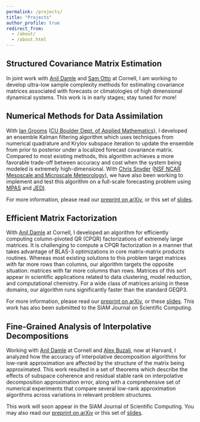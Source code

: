 ```yaml
---
permalink: /projects/
title: "Projects"
author_profile: true
redirect_from: 
  - /about/
  - /about.html
---
```


## Structured Covariance Matrix Estimation

In joint work with [Anil Damle](https://www.cs.cornell.edu/~damle) and [Sam Otto](https://www.engineering.cornell.edu/faculty-directory/sam-otto) at Cornell, I am working to develop ultra-low sample complexity methods for estimating covariance matrices associated with forecasts or climatologies of high dimensional dynamical systems. This work is in early stages; stay tuned for more!

## Numerical Methods for Data Assimilation

With [Ian Grooms](https://www.colorado.edu/amath/grooms) ([CU Boulder Dept. of Applied Mathematics](https://www.colorado.edu/amath/)), I developed an ensemble Kalman filtering algorithm which uses techniques from numerical quadrature and Krylov subspace iteration to update the ensemble from prior to posterior under a localized forecast covariance matrix. Compared to most existing methods, this algorithm achieves a more favorable trade-off between accuracy and cost when the system being modeled is extremely high-dimensional. With [Chris Snyder](https://www.mmm.ucar.edu/about/people/chris-snyder) ([NSF NCAR Mesoscale and Microscale Meteorology](https://www.mmm.ucar.edu/)), we have also been working to implement and test this algorithm on a full-scale forecasting problem using [MPAS](https://ncar.ucar.edu/what-we-offer/models/model-prediction-across-scales-mpas) and [JEDI](https://www.jcsda.org/jcsda-project-jedi).

For more information, please read our [preprint on arXiv](https://arxiv.org/abs/2503.00253), or this set of [slides](/files/slides_cse_2025.pdf).

## Efficient Matrix Factorization

With [Anil Damle](https://www.cs.cornell.edu/~damle) at Cornell, I developed an algorithm for efficiently computing column-pivoted QR (CPQR) factorizations of extremely large matrices. It is challenging to compute a CPQR factorization in a manner that takes advantage of BLAS-3 optimizations in core matrix-matrix products routines. Whereas most existing solutions to this problem target matrices with far more rows than columns, our algorithm targets the opposite situation: matrices with far more columns than rows. Matrices of this sort appear in scientific applications related to data clustering, model reduction, and computational chemistry. For a wide class of matrices arising in these domains, our algorithm runs significantly faster than the standard GEQP3.

For more information, please read our [preprint on arXiv](https://arxiv.org/abs/2501.18035), or these [slides](/files/slides_midatlanticna_2025.pdf). This work has also been submitted to the SIAM Journal on Scientific Computing.

## Fine-Grained Analysis of Interpolative Decompositions

Working with [Anil Damle](https://www.cs.cornell.edu/~damle) at Cornell and [Alex Buzali](https://seas.harvard.edu/person/alex-buzali), now at Harvard, I analyzed how the accuracy of interpolative decomposition algorithms for low-rank approximation are affected by the structure of the matrix being approximated. This work resulted in a set of theorems which describe the effects of subspace coherence and residual stable rank on interpolative decomposition approximation error, along with a comprehensive set of numerical experiments that compare several low-rank approximation algorithms across variations in relevant problem structures.

This work will soon appear in the SIAM Journal of Scientific Computing. You may also read our [preprint on arXiv](https://arxiv.org/abs/2310.09452) or this set of [slides](/files/slides_scan_2023.pdf).